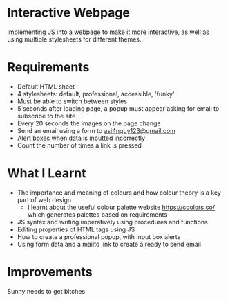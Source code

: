 # Interactive Webpage

Implementing JS into a webpage to make it more interactive, as well as using multiple stylesheets for different themes.

# Requirements
- Default HTML sheet
- 4 stylesheets: default, professional, accessible, 'funky'
- Must be able to switch between styles
- 5 seconds after loading page, a popup must appear asking for email to subscribe to the site
- Every 20 seconds the images on the page change
- Send an email using a form to asi4nguy123@gmail.com
- Alert boxes when data is inputted incorrectly
- Count the number of times a link is pressed

# What I Learnt

- The importance and meaning of colours and how colour theory is a key part of web design
  - I learnt about the useful colour palette website https://coolors.co/ which generates palettes based on requirements
- JS syntax and writing imperatively using procedures and functions
- Editing properties of HTML tags using JS
- How to create a professional popup, with input box alerts
- Using form data and a mailto link to create a ready to send email

# Improvements

Sunny needs to get bitches
